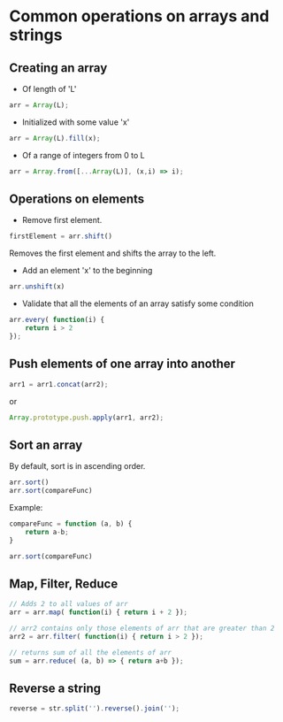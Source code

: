 # Common operations on arrays and strings

## Creating an array
- Of length of 'L'
```JavaScript
arr = Array(L);
```
- Initialized with some value 'x'
```JavaScript
arr = Array(L).fill(x);
```
- Of a range of integers from 0 to L
```JavaScript
arr = Array.from([...Array(L)], (x,i) => i);
```

## Operations on elements
- Remove first element.
```JavaScript
firstElement = arr.shift()
```
Removes the first element and shifts the array to the left.
- Add an element 'x' to the beginning
```JavaScript
arr.unshift(x)
```
- Validate that all the elements of an array satisfy some condition
```JavaScript
arr.every( function(i) {
    return i > 2
});
```

## Push elements of one array into another
```JavaScript
arr1 = arr1.concat(arr2);
```
or
```JavaScript
Array.prototype.push.apply(arr1, arr2);
```

## Sort an array
By default, sort is in ascending order.
```JavaScript
arr.sort()
arr.sort(compareFunc)
```
Example:
```JavaScript
compareFunc = function (a, b) {
    return a-b;
}

arr.sort(compareFunc)
```

## Map, Filter, Reduce
```JavaScript
// Adds 2 to all values of arr
arr = arr.map( function(i) { return i + 2 });

// arr2 contains only those elements of arr that are greater than 2
arr2 = arr.filter( function(i) { return i > 2 });

// returns sum of all the elements of arr
sum = arr.reduce( (a, b) => { return a+b });

```


## Reverse a string
```JavaScript
reverse = str.split('').reverse().join('');
```